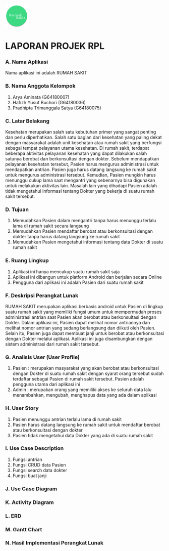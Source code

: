 ![logo](https://github.com/aryaaminata093/RPL/blob/coba_layout/iconrs.png)
# LAPORAN PROJEK RPL
### A. Nama Aplikasi
Nama aplikasi ini adalah RUMAH SAKIT
### B. Nama Anggota Kelompok
 1. Arya Aminata				            (G64180007)
 2. Hafizh Yusuf Buchori		      (G64180036)
 3. Pradhipta Trimanggala Satya	(G64180075)
### C. Latar Belakang
  Kesehatan merupakan salah satu kebutuhan primer yang sangat penting dan perlu diperhatikan. Salah satu bagian dari kesehatan yang paling dekat dengan masyarakat adalah unit kesehatan atau rumah sakit yang berfungsi sebagai tempat pelayanan utama kesehatan. Di rumah sakit, terdapat beberapa aktivitas pelayanan kesehatan yang dapat dilakukan salah satunya berobat dan berkonsultasi dengan dokter. Sebelum mendapatkan pelayanan kesehatan tersebut, Pasien harus mengurus administrasi untuk mendapatkan antrian. Pasien juga harus datang langsung ke rumah sakit untuk mengurus administrasi tersebut. Kemudian, Pasien mungkin harus menunggu cukup lama saat mengantri yang sebenarnya bisa digunakan untuk melakukan aktivitas lain. Masalah lain yang dihadapi Pasien adalah tidak mengetahui informasi tentang Dokter yang bekerja di suatu rumah sakit tersebut.
### D. Tujuan
 1. Memudahkan Pasien dalam mengantri tanpa harus menunggu terlalu lama di rumah sakit secara langsung 
 2. Memudahkan Pasien mendaftar berobat atau berkonsultasi dengan dokter tanpa harus datang langsung ke rumah sakit
 3. Memudahkan Pasien mengetahui informasi tentang data Dokter di suatu rumah sakit
### E. Ruang Lingkup
 1. Aplikasi ini hanya mencakup suatu rumah sakit saja
 2. Aplikasi ini dibangun untuk platform Android dan berjalan secara Online
 3. Pengguna dari aplikasi ini adalah Pasien dari suatu rumah sakit
### F. Deskripsi Perangkat Lunak
RUMAH SAKIT merupakan aplikasi berbasis android untuk Pasien di lingkup suatu rumah sakit yang memiliki fungsi umum untuk mempermudah proses administrasi antrian saat Pasien akan berobat atau berkonsultasi dengan Dokter. Dalam aplikasi ini, Pasien dapat melihat nomor antriannya dan melihat nomor antrian yang sedang berlangsung dan diikuti oleh Pasien. Selain itu, Pasien juga dapat membuat janji untuk berobat atau berkonsultasi dengan Dokter melalui aplikasi. Aplikasi ini juga disambungkan dengan sistem administrasi dari rumah sakit tersebut.
### G. Analisis User (User Profile)
1. Pasien : merupakan masyarakat yang akan berobat atau berkonsultasi dengan Dokter di suatu rumah sakit dengan syarat orang tersebut sudah terdaftar sebagai Pasien di rumah sakit tersebut. Pasien adalah pengguna utama dari aplikasi ini
2. Admin : merupakan orang yang memiliki akses ke seluruh data lalu menambahkan, mengubah, menghapus data yang ada dalam aplikasi
### H. User Story
 1. Pasien menunggu antrian terlalu lama di rumah sakit
 2. Pasien harus datang langsung ke rumah sakit untuk mendaftar berobat atau berkonsultasi dengan dokter
 3. Pasien tidak mengetahui data Dokter yang ada di suatu rumah sakit
### I. Use Case Description
 1. Fungsi antrian
 2. Fungsi CRUD data Pasien
 3. Fungsi search data dokter
 4. Fungsi buat janji
 
### J. Use Case Diagram

### K. Activity Diagram

### L. ERD

### M. Gantt Chart

### N. Hasil Implementasi Perangkat Lunak




